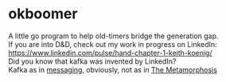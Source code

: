 # okboomer
A little go program to help old-timers bridge the generation gap.<br/>
If you are into D&D, check out my work in progress on LinkedIn:<br/>
https://www.linkedin.com/pulse/hand-chapter-1-keith-koenig/<br/>
Did you know that kafka was invented by LinkedIn?<br/>
Kafka as in <a href='https://www.gentlydownthe.stream/' target='_blank'>messaging</a>, obviously, not as in <a href='https://en.wikipedia.org/wiki/The_Metamorphosis' target='_blank'>The Metamorphosis</a>